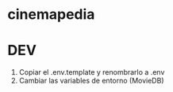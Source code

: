 # cinemapedia

# DEV
1. Copiar el .env.template y renombrarlo a .env
2. Cambiar las variables de entorno (MovieDB)
